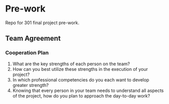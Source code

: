 # Pre-work
Repo for 301 final project pre-work.


## Team Agreement

### Cooperation Plan

1. What are the key strengths of each person on the team?
2. How can you best utilize these strengths in the execution of your project?
3. In which professional competencies do you each want to develop greater strength?
4. Knowing that every person in your team needs to understand all aspects of the project, how do you plan to approach the day-to-day work?

